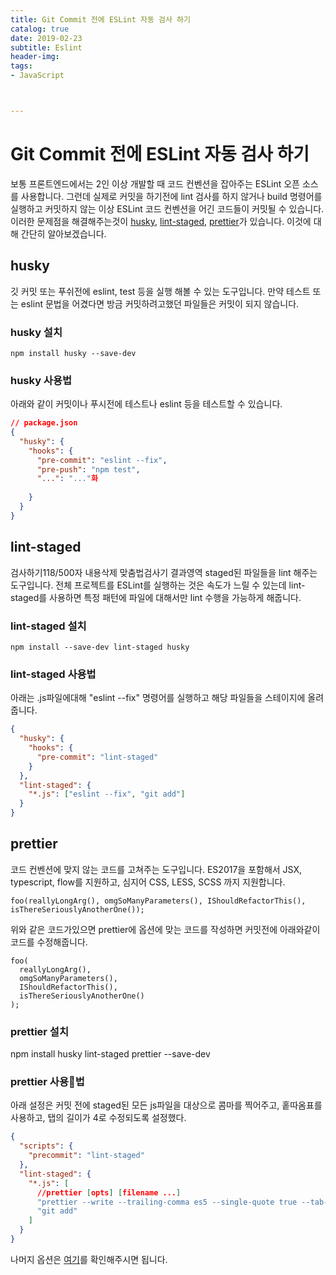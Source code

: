 ```yaml
---
title: Git Commit 전에 ESLint 자동 검사 하기
catalog: true
date: 2019-02-23
subtitle: Eslint
header-img:
tags:
- JavaScript



---
```


# Git Commit 전에 ESLint 자동 검사 하기
보통 프론트엔드에서는 2인 이상 개발할 때 코드 컨벤션을 잡아주는 ESLint 오픈 소스를 사용합니다. 그런데 실제로 커밋을 하기전에 lint 검사를 하지 않거나 build 명령어를 실행하고 커밋하지 않는 이상 ESLint 코드 컨벤션을 어긴 코드들이 커밋될 수 있습니다. 이러한 문제점을 해결해주는것이 [husky](https://github.com/typicode/husky), [lint-staged](https://github.com/okonet/lint-staged), [prettier](https://github.com/prettier/prettier)가 있습니다. 이것에 대해 간단히 알아보겠습니다.

## husky 
깃 커밋 또는 푸쉬전에 eslint, test 등을 실행 해볼 수 있는 도구입니다. 만약 테스트 또는 eslint 문법을 어겼다면 방금 커밋하려고했던 파일들은 커밋이 되지 않습니다.

### husky 설치
```
npm install husky --save-dev
```

### husky 사용법
아래와 같이 커밋이나 푸시전에 테스트나 eslint 등을 테스트할 수 있습니다.
```json
// package.json
{
  "husky": {
    "hooks": {
      "pre-commit": "eslint --fix",
      "pre-push": "npm test",
      "...": "..."화
      
    }
  }
}
```

## lint-staged

검사하기118/500자 내용삭제
맞춤법검사기 결과영역
staged된 파일들을 lint 해주는 도구입니다. 전체 프로젝트를 ESLint를 실행하는 것은 속도가 느릴 수 있는데 lint-staged를 사용하면 특정 패턴에 파일에 대해서만 lint 수행을 가능하게 해줍니다.

### lint-staged 설치
```
npm install --save-dev lint-staged husky
```


### lint-staged 사용법
아래는 .js파일에대해 "eslint --fix" 명령어를 실행하고 해당 파일들을 스테이지에 올려줍니다.
```json
{
  "husky": {
    "hooks": {  
      "pre-commit": "lint-staged"
    }
  },
  "lint-staged": {
    "*.js": ["eslint --fix", "git add"]
  }
}
```

## prettier
코드 컨벤션에 맞지 않는 코드를 고쳐주는 도구입니다. ES2017을 포함해서 JSX, typescript, flow를 지원하고, 심지어 CSS, LESS, SCSS 까지 지원합니다.

```
foo(reallyLongArg(), omgSoManyParameters(), IShouldRefactorThis(), isThereSeriouslyAnotherOne());
```
위와 같은 코드가있으면 prettier에 옵션에 맞는 코드를 작성하면 커밋전에 아래와같이 코드를 수정해줍니다.
```
foo(
  reallyLongArg(),
  omgSoManyParameters(),
  IShouldRefactorThis(),
  isThereSeriouslyAnotherOne()
);
```

### prettier 설치
npm install husky lint-staged prettier --save-dev

### prettier 사용법
아래 설정은 커밋 전에 staged된 모든 js파일을 대상으로 콤마를 찍어주고, 홑따옴표를 사용하고, 탭의 길이가 4로 수정되도록 설정했다.
```json
{
  "scripts": {
    "precommit": "lint-staged"
  },
  "lint-staged": {
    "*.js": [
      //prettier [opts] [filename ...]
      "prettier --write --trailing-comma es5 --single-quote true --tab-width 4",
      "git add"
    ]
  }
}
```
나머지 옵션은 [여기](https://prettier.io/docs/en/options.html)를 확인해주시면 됩니다.